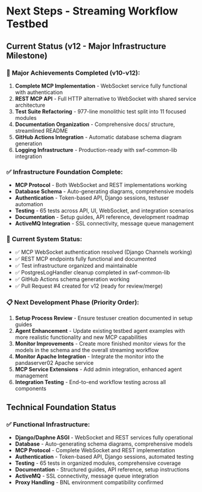 # Next Steps - Streaming Workflow Testbed

## Current Status (v12 - Major Infrastructure Milestone)

### 🎉 **Major Achievements Completed (v10-v12):**
1. **Complete MCP Implementation** - WebSocket service fully functional with authentication
2. **REST MCP API** - Full HTTP alternative to WebSocket with shared service architecture
3. **Test Suite Refactoring** - 977-line monolithic test split into 11 focused modules
4. **Documentation Organization** - Comprehensive docs/ structure, streamlined README
5. **GitHub Actions Integration** - Automatic database schema diagram generation
6. **Logging Infrastructure** - Production-ready with swf-common-lib integration

### ✅ **Infrastructure Foundation Complete:**
- **MCP Protocol** - Both WebSocket and REST implementations working
- **Database Schema** - Auto-generating diagrams, comprehensive models
- **Authentication** - Token-based API, Django sessions, testuser automation
- **Testing** - 65 tests across API, UI, WebSocket, and integration scenarios
- **Documentation** - Setup guides, API reference, development roadmap
- **ActiveMQ Integration** - SSL connectivity, message queue management

### 🔧 **Current System Status:**
- ✅ MCP WebSocket authentication resolved (Django Channels working)
- ✅ REST MCP endpoints fully functional and documented
- ✅ Test infrastructure organized and maintainable
- ✅ PostgresLogHandler cleanup completed in swf-common-lib
- ✅ GitHub Actions schema generation working
- ✅ Pull Request #4 created for v12 (ready for review/merge)

### 📋 **Next Development Phase (Priority Order):**
1. **Setup Process Review** - Ensure testuser creation documented in setup guides
2. **Agent Enhancement** - Update existing testbed agent examples with more realistic functionality and new MCP capabilities
3. **Monitor Improvements** - Create more finished monitor views for the models in the schema and the overall streaming workflow
4. **Monitor Apache Integration** - Integrate the monitor into the pandaserver02 Apache service
5. **MCP Service Extensions** - Add admin integration, enhanced agent management
6. **Integration Testing** - End-to-end workflow testing across all components

## Technical Foundation Status

### ✅ **Functional Infrastructure:**
- **Django/Daphne ASGI** - WebSocket and REST services fully operational
- **Database** - Auto-generating schema diagrams, comprehensive models
- **MCP Protocol** - Complete WebSocket and REST implementation
- **Authentication** - Token-based API, Django sessions, automated testing
- **Testing** - 65 tests in organized modules, comprehensive coverage
- **Documentation** - Structured guides, API reference, setup instructions
- **ActiveMQ** - SSL connectivity, message queue integration
- **Proxy Handling** - BNL environment compatibility confirmed
